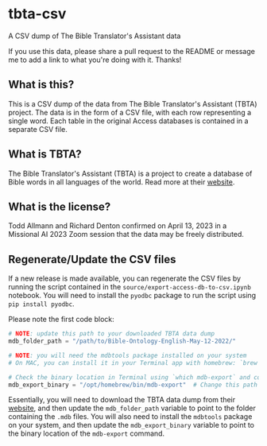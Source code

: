 # tbta-csv
A CSV dump of The Bible Translator's Assistant data

If you use this data, please share a pull request to the README or message me to add a link to what you're doing with it. Thanks!

## What is this?

This is a CSV dump of the data from The Bible Translator's Assistant (TBTA) project. The data is in the form of a CSV file, with each row representing a single word. Each table in the original Access databases is contained in a separate CSV file.

## What is TBTA?

The Bible Translator's Assistant (TBTA) is a project to create a database of Bible words in all languages of the world. Read more at their [website](https://alltheword.org/our-downloads/).

## What is the license?

Todd Allmann and Richard Denton confirmed on April 13, 2023 in a Missional AI 2023 Zoom session that the data may be freely distributed.

## Regenerate/Update the CSV files

If a new release is made available, you can regenerate the CSV files by running the script contained in the `source/export-access-db-to-csv.ipynb` notebook. You will need to install the `pyodbc` package to run the script using `pip install pyodbc`.

Please note the first code block:
```python
# NOTE: update this path to your downloaded TBTA data dump
mdb_folder_path = "/path/to/Bible-Ontology-English-May-12-2022/"

# NOTE: you will need the mdbtools package installed on your system
# On MAC, you can install it in your Terminal app with homebrew: `brew install mdbtools`

# Check the binary location in Terminal using `which mdb-export` and copy the path here
mdb_export_binary = "/opt/homebrew/bin/mdb-export"  # Change this path to the one found on your system
```

Essentially, you will need to download the TBTA data dump from their [website](https://alltheword.org/our-downloads/), and then update the `mdb_folder_path` variable to point to the folder containing the `.mdb` files. You will also need to install the `mdbtools` package on your system, and then update the `mdb_export_binary` variable to point to the binary location of the `mdb-export` command.
